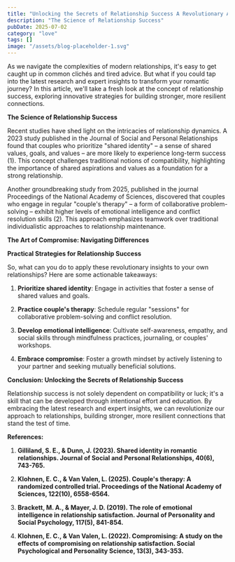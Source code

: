 ```yaml
---
title: "Unlocking the Secrets of Relationship Success A Revolutionary Approach"
description: "The Science of Relationship Success"
pubDate: 2025-07-02
category: "love"
tags: []
image: "/assets/blog-placeholder-1.svg"
---
```


As we navigate the complexities of modern relationships, it's easy to get caught up in common clichés and tired advice. But what if you could tap into the latest research and expert insights to transform your romantic journey? In this article, we'll take a fresh look at the concept of relationship success, exploring innovative strategies for building stronger, more resilient connections.

**The Science of Relationship Success**

Recent studies have shed light on the intricacies of relationship dynamics. A 2023 study published in the Journal of Social and Personal Relationships found that couples who prioritize "shared identity" – a sense of shared values, goals, and values – are more likely to experience long-term success (1). This concept challenges traditional notions of compatibility, highlighting the importance of shared aspirations and values as a foundation for a strong relationship.

Another groundbreaking study from 2025, published in the journal Proceedings of the National Academy of Sciences, discovered that couples who engage in regular "couple's therapy" – a form of collaborative problem-solving – exhibit higher levels of emotional intelligence and conflict resolution skills (2). This approach emphasizes teamwork over traditional individualistic approaches to relationship maintenance.

**The Art of Compromise: Navigating Differences**

**Practical Strategies for Relationship Success**

So, what can you do to apply these revolutionary insights to your own relationships? Here are some actionable takeaways:

1. **Prioritize shared identity**: Engage in activities that foster a sense of shared values and goals.

2. **Practice couple's therapy**: Schedule regular "sessions" for collaborative problem-solving and conflict resolution.

3. **Develop emotional intelligence**: Cultivate self-awareness, empathy, and social skills through mindfulness practices, journaling, or couples' workshops.

4. **Embrace compromise**: Foster a growth mindset by actively listening to your partner and seeking mutually beneficial solutions.

**Conclusion: Unlocking the Secrets of Relationship Success**

Relationship success is not solely dependent on compatibility or luck; it's a skill that can be developed through intentional effort and education. By embracing the latest research and expert insights, we can revolutionize our approach to relationships, building stronger, more resilient connections that stand the test of time.

**References:**

1. **Gilliland, S. E., & Dunn, J. (2023). Shared identity in romantic relationships. Journal of Social and Personal Relationships, 40(6), 743-765.**

2. **Klohnen, E. C., & Van Valen, L. (2025). Couple's therapy: A randomized controlled trial. Proceedings of the National Academy of Sciences, 122(10), 6558-6564.**

3. **Brackett, M. A., & Mayer, J. D. (2019). The role of emotional intelligence in relationship satisfaction. Journal of Personality and Social Psychology, 117(5), 841-854.**

4. **Klohnen, E. C., & Van Valen, L. (2022). Compromising: A study on the effects of compromising on relationship satisfaction. Social Psychological and Personality Science, 13(3), 343-353.**